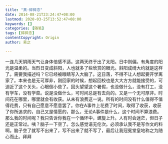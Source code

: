 ```yaml
---
title: "真·碎碎念"
date: 2014-08-21T23:24:47+08:00
lastmod: 2020-03-25T13:52:47+08:00
keywords: []
categories: [随笔]
tags: [碎碎念]
contentCopyright: Origin
author: 易之

---
```


一连几天阴雨天气让身体倍感不适。这两天终于出了太阳。日中则偏。有角度的阳光是温柔的。当烈日变成斜阳，人也就多了些欣赏的眼光。斜阳成绮大约就是这样了。需要我描述吗？它已经被眼睛写入大脑了。这日落，不得不让人想起要开学离家了。本来也是无可厚非，刚回家的时候，想起回校也是大大方方就能接受的，可迫近了这个关头，心眼倒小些了。回头望望这个暑假，也没做什么，没有打工，没有学车，没有学菜。说是没做什么，可时间总是有去向的。又是一个无可厚非。时间花在哪里，哪里就会有收获。从未有浪费这一说。所有的时间没有什么值得不值得花费，只有自己愿意不愿意罢了。你在A事件上花费了时间，取得了收获，收获了你所追求的，自己又是情愿的，那么，无论A事件是什么，这个时间不算浪费。那么我的时间呢？我只告诉你我在一个循环中，螺旋上升。人有时会迷茫，但日子还是正常过。咦？脑子一下空了。怎么感觉语无伦次。必须承认我不是写作文的料啊。脑子空了就写不出来了，写不出来了就不写了，最后让我冠冕堂皇地称之为随心而止。拜拜
